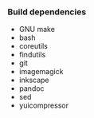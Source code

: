 ### Build dependencies

* GNU make
* bash
* coreutils
* findutils
* git
* imagemagick
* inkscape
* pandoc
* sed
* yuicompressor
